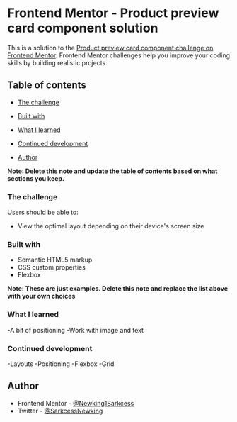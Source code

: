 # Frontend Mentor - Product preview card component solution

This is a solution to the [Product preview card component challenge on Frontend Mentor](https://www.frontendmentor.io/challenges/product-preview-card-component-GO7UmttRfa). Frontend Mentor challenges help you improve your coding skills by building realistic projects. 

## Table of contents

  - [The challenge](#the-challenge)

  - [Built with](#built-with)
  - [What I learned](#what-i-learned)
  - [Continued development](#continued-development)
- [Author](#author)

**Note: Delete this note and update the table of contents based on what sections you keep.**


### The challenge

Users should be able to:

- View the optimal layout depending on their device's screen size


### Built with

- Semantic HTML5 markup
- CSS custom properties
- Flexbox


**Note: These are just examples. Delete this note and replace the list above with your own choices**

### What I learned
-A bit of positioning
-Work with image and text

### Continued development

-Layouts
-Positioning
-Flexbox
-Grid

## Author

- Frontend Mentor - [@Newking1Sarkcess](https://www.frontendmentor.io/profile/Sython)
- Twitter - [@SarkcessNewking](https://www.twitter.com/NewkingSarkcess)

